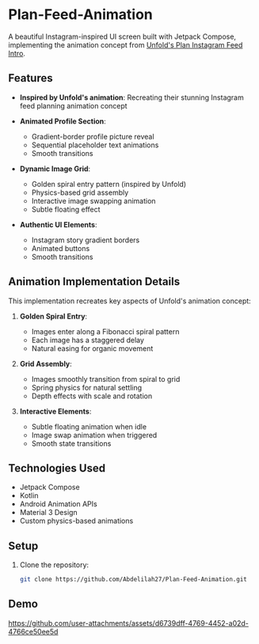 # Plan-Feed-Animation

A beautiful Instagram-inspired UI screen built with Jetpack Compose, implementing the animation concept from [Unfold's Plan Instagram Feed Intro](https://60fps.design/shots/unfold-plan-instagram-feed-intro-animation).

## Features

- **Inspired by Unfold's animation**: Recreating their stunning Instagram feed planning animation concept
- **Animated Profile Section**:
  - Gradient-border profile picture reveal
  - Sequential placeholder text animations
  - Smooth transitions

- **Dynamic Image Grid**:
  - Golden spiral entry pattern (inspired by Unfold)
  - Physics-based grid assembly
  - Interactive image swapping animation
  - Subtle floating effect

- **Authentic UI Elements**:
  - Instagram story gradient borders
  - Animated buttons
  - Smooth transitions

## Animation Implementation Details

This implementation recreates key aspects of Unfold's animation concept:

1. **Golden Spiral Entry**:
   - Images enter along a Fibonacci spiral pattern
   - Each image has a staggered delay
   - Natural easing for organic movement

2. **Grid Assembly**:
   - Images smoothly transition from spiral to grid
   - Spring physics for natural settling
   - Depth effects with scale and rotation

3. **Interactive Elements**:
   - Subtle floating animation when idle
   - Image swap animation when triggered
   - Smooth state transitions

## Technologies Used

- Jetpack Compose
- Kotlin
- Android Animation APIs
- Material 3 Design
- Custom physics-based animations

## Setup

1. Clone the repository:
   ```bash
   git clone https://github.com/Abdelilah27/Plan-Feed-Animation.git

## Demo

https://github.com/user-attachments/assets/d6739dff-4769-4452-a02d-4766ce50ee5d

